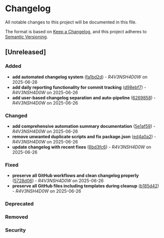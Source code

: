# Changelog

All notable changes to this project will be documented in this file.

The format is based on [Keep a Changelog](https://keepachangelog.com/en/1.0.0/),
and this project adheres to [Semantic Versioning](https://semver.org/spec/v2.0.0.html).

## [Unreleased]

### Added

- **add automated changelog system** ([fa1bd2d](../../commit/fa1bd2d)) - _R4V3NSH4D0W_ on 2025-06-26
- **add daily reporting functionality for commit tracking** ([d98ebf7](../../commit/d98ebf7)) - _R4V3NSH4D0W_ on 2025-06-26
- **add user-based changelog separation and auto-pipeline** ([6269858](../../commit/6269858)) - _R4V3NSH4D0W_ on 2025-06-26

### Changed

- **add comprehensive automation summary documentation** ([5e1af59](../../commit/5e1af59)) - _R4V3NSH4D0W_ on 2025-06-26
- **remove unwanted duplicate scripts and fix package.json** ([ed4a0a2](../../commit/ed4a0a2)) - _R4V3NSH4D0W_ on 2025-06-26
- **update changelog with recent fixes** ([6bd3fc6](../../commit/6bd3fc6)) - _R4V3NSH4D0W_ on 2025-06-26

### Fixed

- **preserve all GitHub workflows and clean changelog properly** ([5728d06](../../commit/5728d06)) - _R4V3NSH4D0W_ on 2025-06-26
- **preserve all GitHub files including templates during cleanup** ([b185d42](../../commit/b185d42)) - _R4V3NSH4D0W_ on 2025-06-26

### Deprecated

### Removed

### Security
